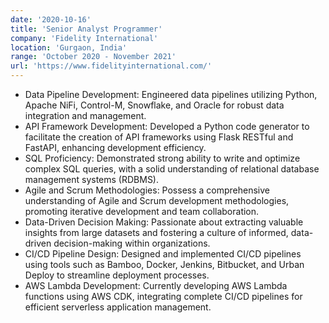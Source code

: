 ```yaml
---
date: '2020-10-16'
title: 'Senior Analyst Programmer'
company: 'Fidelity International'
location: 'Gurgaon, India'
range: 'October 2020 - November 2021'
url: 'https://www.fidelityinternational.com/'
---
```


- Data Pipeline Development: Engineered data pipelines utilizing Python, Apache NiFi, Control-M, Snowflake, and Oracle for robust data integration and management.
- API Framework Development: Developed a Python code generator to facilitate the creation of API frameworks using Flask RESTful and FastAPI, enhancing development efficiency.
- SQL Proficiency: Demonstrated strong ability to write and optimize complex SQL queries, with a solid understanding of relational database management systems (RDBMS).
- Agile and Scrum Methodologies: Possess a comprehensive understanding of Agile and Scrum development methodologies, promoting iterative development and team collaboration.
- Data-Driven Decision Making: Passionate about extracting valuable insights from large datasets and fostering a culture of informed, data-driven decision-making within organizations.
- CI/CD Pipeline Design: Designed and implemented CI/CD pipelines using tools such as Bamboo, Docker, Jenkins, Bitbucket, and Urban Deploy to streamline deployment processes.
- AWS Lambda Development: Currently developing AWS Lambda functions using AWS CDK, integrating complete CI/CD pipelines for efficient serverless application management.
